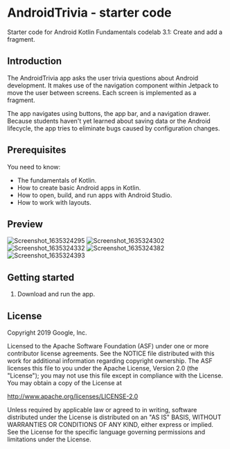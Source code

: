 AndroidTrivia - starter code
============================

Starter code for Android Kotlin Fundamentals codelab 3.1: Create and add a
fragment.

Introduction
------------

The AndroidTrivia app asks the user trivia questions about Android development.
It makes use of the navigation component within Jetpack to move the user between
screens. Each screen is implemented as a fragment.

The app navigates using buttons, the app bar, and a navigation drawer. Because
students haven't yet learned about saving data or the Android lifecycle, the app
tries to eliminate bugs caused by configuration changes.

Prerequisites
-------------

You need to know:
- The fundamentals of Kotlin.
- How to create basic Android apps in Kotlin.
- How to open, build, and run apps with Android Studio.
- How to work with layouts.

Preview
---------------

![Screenshot_1635324295](https://user-images.githubusercontent.com/89562897/139032390-d04df3ad-bdf5-42d1-8026-2ca0506a3135.png)
![Screenshot_1635324302](https://user-images.githubusercontent.com/89562897/139032422-7040d1f7-0ee9-4cf2-8428-35f647e67cef.png)
![Screenshot_1635324332](https://user-images.githubusercontent.com/89562897/139032445-3ec74ac0-bf74-4ce1-8644-bab0db8985d1.png)
![Screenshot_1635324382](https://user-images.githubusercontent.com/89562897/139032451-886f8f3c-5091-4212-af24-e8db538bdb6c.png)
![Screenshot_1635324393](https://user-images.githubusercontent.com/89562897/139032472-70495e16-f46b-4fbb-be92-61361c2c1e15.png)


Getting started
---------------

1. Download and run the app.

License
-------

Copyright 2019 Google, Inc.

Licensed to the Apache Software Foundation (ASF) under one or more contributor
license agreements.  See the NOTICE file distributed with this work for
additional information regarding copyright ownership.  The ASF licenses this
file to you under the Apache License, Version 2.0 (the "License"); you may not
use this file except in compliance with the License.  You may obtain a copy of
the License at

  http://www.apache.org/licenses/LICENSE-2.0

Unless required by applicable law or agreed to in writing, software
distributed under the License is distributed on an "AS IS" BASIS, WITHOUT
WARRANTIES OR CONDITIONS OF ANY KIND, either express or implied.  See the
License for the specific language governing permissions and limitations under
the License.
